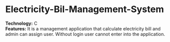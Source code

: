 # Electricity-Bil-Management-System
<b>Technology:</b> C
<br>
<b>Features:</b> It is a management application that calculate electricity bill and admin can assign user.
Without login user cannot enter into the application.
